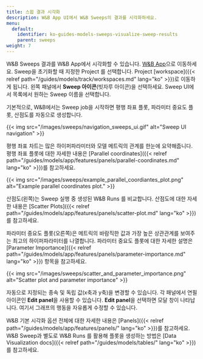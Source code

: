```yaml
---
title: 스윕 결과 시각화
description: W&B App UI에서 W&B Sweeps의 결과를 시각화하세요.
menu:
  default:
    identifier: ko-guides-models-sweeps-visualize-sweep-results
    parent: sweeps
weight: 7
---
```


W&B Sweeps 결과를 W&B App에서 시각화할 수 있습니다. [W&B App](https://wandb.ai/home)으로 이동하세요. Sweep을 초기화할 때 지정한 Project 를 선택합니다. Project [workspace]({{< relref path="/guides/models/track/workspaces.md" lang="ko" >}})로 이동하게 됩니다. 왼쪽 패널에서 **Sweep 아이콘**(빗자루 아이콘)을 선택하세요. Sweep UI에서 목록에서 원하는 Sweep 이름을 선택합니다.

기본적으로, W&B에서는 Sweep job을 시작하면 평행 좌표 플롯, 파라미터 중요도 플롯, 산점도를 자동으로 생성합니다.

{{< img src="/images/sweeps/navigation_sweeps_ui.gif" alt="Sweep UI navigation" >}}

평행 좌표 차트는 많은 하이퍼파라미터와 모델 메트릭의 관계를 한눈에 요약해줍니다. 평행 좌표 플롯에 대한 자세한 내용은 [Parallel coordinates]({{< relref path="/guides/models/app/features/panels/parallel-coordinates.md" lang="ko" >}})를 참고하세요.

{{< img src="/images/sweeps/example_parallel_coordiantes_plot.png" alt="Example parallel coordinates plot." >}}

산점도(왼쪽)는 Sweep 실행 중 생성된 W&B Runs 를 비교합니다. 산점도에 대한 자세한 내용은 [Scatter Plots]({{< relref path="/guides/models/app/features/panels/scatter-plot.md" lang="ko" >}})를 참고하세요.

파라미터 중요도 플롯(오른쪽)은 메트릭의 바람직한 값과 가장 높은 상관관계를 보여주는 최고의 하이퍼파라미터를 나열합니다. 파라미터 중요도 플롯에 대한 자세한 설명은 [Parameter Importance]({{< relref path="/guides/models/app/features/panels/parameter-importance.md" lang="ko" >}}) 항목을 참고하세요.

{{< img src="/images/sweeps/scatter_and_parameter_importance.png" alt="Scatter plot and parameter importance" >}}

자동으로 지정되는 종속 및 독립 값(x축과 y축)을 변경할 수 있습니다. 각 패널에서 연필 아이콘인 **Edit panel**을 사용할 수 있습니다. **Edit panel**을 선택하면 모달 창이 나타납니다. 여기서 그래프의 행동을 자유롭게 수정할 수 있습니다.

W&B 기본 시각화 옵션 전체에 대한 자세한 내용은 [Panels]({{< relref path="/guides/models/app/features/panels/" lang="ko" >}})를 참고하세요. W&B Sweep과 별도로 W&B Runs 를 활용해 플롯을 생성하는 방법은 [Data Visualization docs]({{< relref path="/guides/models/tables/" lang="ko" >}})를 참고하세요.
